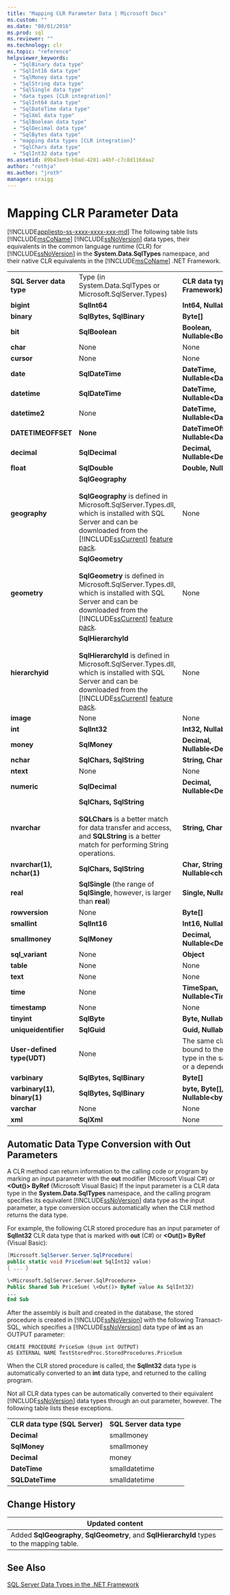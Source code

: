 ```yaml
---
title: "Mapping CLR Parameter Data | Microsoft Docs"
ms.custom: ""
ms.date: "08/01/2016"
ms.prod: sql
ms.reviewer: ""
ms.technology: clr
ms.topic: "reference"
helpviewer_keywords: 
  - "SqlBinary data type"
  - "SqlInt16 data type"
  - "SqlMoney data type"
  - "SqlString data type"
  - "SqlSingle data type"
  - "data types [CLR integration]"
  - "SqlInt64 data type"
  - "SqlDateTime data type"
  - "SqlXml data type"
  - "SqlBoolean data type"
  - "SqlDecimal data type"
  - "SqlBytes data type"
  - "mapping data types [CLR integration]"
  - "SqlChars data type"
  - "SqlInt32 data type"
ms.assetid: 89b43ee9-b9ad-4281-a4bf-c7c8d116daa2
author: "rothja"
ms.author: "jroth"
manager: craigg
---
```

# Mapping CLR Parameter Data
[!INCLUDE[appliesto-ss-xxxx-xxxx-xxx-md](../../includes/appliesto-ss-xxxx-xxxx-xxx-md.md)]
  The following table lists [!INCLUDE[msCoName](../../includes/msconame-md.md)] [!INCLUDE[ssNoVersion](../../includes/ssnoversion-md.md)] data types, their equivalents in the common language runtime (CLR) for [!INCLUDE[ssNoVersion](../../includes/ssnoversion-md.md)] in the **System.Data.SqlTypes** namespace, and their native CLR equivalents in the [!INCLUDE[msCoName](../../includes/msconame-md.md)] .NET Framework.  
  
||||  
|-|-|-|  
|**SQL Server data type**|Type (in System.Data.SqlTypes or Microsoft.SqlServer.Types)|**CLR data type (.NET Framework)**|  
|**bigint**|**SqlInt64**|**Int64, Nullable\<Int64>**|  
|**binary**|**SqlBytes, SqlBinary**|**Byte[]**|  
|**bit**|**SqlBoolean**|**Boolean, Nullable\<Boolean>**|  
|**char**|None|None|  
|**cursor**|None|None|  
|**date**|**SqlDateTime**|**DateTime, Nullable\<DateTime>**|  
|**datetime**|**SqlDateTime**|**DateTime, Nullable\<DateTime>**|  
|**datetime2**|None|**DateTime, Nullable\<DateTime>**|  
|**DATETIMEOFFSET**|**None**|**DateTimeOffset, Nullable\<DateTimeOffset>**|  
|**decimal**|**SqlDecimal**|**Decimal, Nullable\<Decimal>**|  
|**float**|**SqlDouble**|**Double, Nullable\<Double>**|  
|**geography**|**SqlGeography**<br /><br /> **SqlGeography** is defined in Microsoft.SqlServer.Types.dll, which is installed with SQL Server and can be downloaded from the [!INCLUDE[ssCurrent](../../includes/sscurrent-md.md)] [feature pack](https://www.microsoft.com/download/details.aspx?id=52676).|None|  
|**geometry**|**SqlGeometry**<br /><br /> **SqlGeometry** is defined in Microsoft.SqlServer.Types.dll, which is installed with SQL Server and can be downloaded from the [!INCLUDE[ssCurrent](../../includes/sscurrent-md.md)] [feature pack](https://www.microsoft.com/download/details.aspx?id=52676).|None|  
|**hierarchyid**|**SqlHierarchyId**<br /><br /> **SqlHierarchyId** is defined in Microsoft.SqlServer.Types.dll, which is installed with SQL Server and can be downloaded from the [!INCLUDE[ssCurrent](../../includes/sscurrent-md.md)] [feature pack](https://www.microsoft.com/download/details.aspx?id=52676).|None|  
|**image**|None|None|  
|**int**|**SqlInt32**|**Int32, Nullable\<Int32>**|  
|**money**|**SqlMoney**|**Decimal, Nullable\<Decimal>**|  
|**nchar**|**SqlChars, SqlString**|**String, Char[]**|  
|**ntext**|None|None|  
|**numeric**|**SqlDecimal**|**Decimal, Nullable\<Decimal>**|  
|**nvarchar**|**SqlChars, SqlString**<br /><br /> **SQLChars** is a better match for data transfer and access, and **SQLString** is a better match for performing String operations.|**String, Char[]**|  
|**nvarchar(1), nchar(1)**|**SqlChars, SqlString**|**Char, String, Char[], Nullable\<char>**|  
|**real**|**SqlSingle** (the range of **SqlSingle**, however, is larger than **real**)|**Single, Nullable\<Single>**|  
|**rowversion**|None|**Byte[]**|  
|**smallint**|**SqlInt16**|**Int16, Nullable\<Int16>**|  
|**smallmoney**|**SqlMoney**|**Decimal, Nullable\<Decimal>**|  
|**sql_variant**|None|**Object**|  
|**table**|None|None|  
|**text**|None|None|  
|**time**|None|**TimeSpan, Nullable\<TimeSpan>**|  
|**timestamp**|None|None|  
|**tinyint**|**SqlByte**|**Byte, Nullable\<Byte>**|  
|**uniqueidentifier**|**SqlGuid**|**Guid, Nullable\<Guid>**|  
|**User-defined type(UDT)**|None|The same class that is bound to the user-defined type in the same assembly or a dependent assembly.|  
|**varbinary**|**SqlBytes, SqlBinary**|**Byte[]**|  
|**varbinary(1), binary(1)**|**SqlBytes, SqlBinary**|**byte, Byte[], Nullable\<byte>**|  
|**varchar**|None|None|  
|**xml**|**SqlXml**|None|  
  
## Automatic Data Type Conversion with Out Parameters  
 A CLR method can return information to the calling code or program by marking an input parameter with the **out** modifier (Microsoft Visual C#) or **\<Out()> ByRef** (Microsoft Visual Basic) If the input parameter is a CLR data type in the **System.Data.SqlTypes** namespace, and the calling program specifies its equivalent [!INCLUDE[ssNoVersion](../../includes/ssnoversion-md.md)] data type as the input parameter, a type conversion occurs automatically when the CLR method returns the data type.  
  
 For example, the following CLR stored procedure has an input parameter of **SqlInt32** CLR data type that is marked with **out** (C#) or **\<Out()> ByRef** (Visual Basic):  
  
```csharp  
[Microsoft.SqlServer.Server.SqlProcedure]  
public static void PriceSum(out SqlInt32 value)  
{ ... }  
```  
  
```vb  
\<Microsoft.SqlServer.Server.SqlProcedure> _  
Public Shared Sub PriceSum( \<Out()> ByRef value As SqlInt32)  
...  
End Sub  
```  
  
 After the assembly is built and created in the database, the stored procedure is created in [!INCLUDE[ssNoVersion](../../includes/ssnoversion-md.md)] with the following Transact-SQL, which specifies a [!INCLUDE[ssNoVersion](../../includes/ssnoversion-md.md)] data type of **int** as an OUTPUT parameter:  
  
```  
CREATE PROCEDURE PriceSum (@sum int OUTPUT)  
AS EXTERNAL NAME TestStoredProc.StoredProcedures.PriceSum  
```  
  
 When the CLR stored procedure is called, the **SqlInt32** data type is automatically converted to an **int** data type, and returned to the calling program.  
  
 Not all CLR data types can be automatically converted to their equivalent [!INCLUDE[ssNoVersion](../../includes/ssnoversion-md.md)] data types through an out parameter, however. The following table lists these exceptions.  
  
|||  
|-|-|  
|**CLR data type (SQL Server)**|**SQL Server data type**|  
|**Decimal**|smallmoney|  
|**SqlMoney**|smallmoney|  
|**Decimal**|money|  
|**DateTime**|smalldatetime|  
|**SQLDateTime**|smalldatetime|  
  
## Change History  
  
|Updated content|  
|---------------------|  
|Added **SqlGeography**, **SqlGeometry**, and **SqlHierarchyId** types to the mapping table.|  
  
## See Also  
 [SQL Server Data Types in the .NET Framework](../../relational-databases/clr-integration-database-objects-types-net-framework/sql-server-data-types-in-the-net-framework.md)  
  
  
